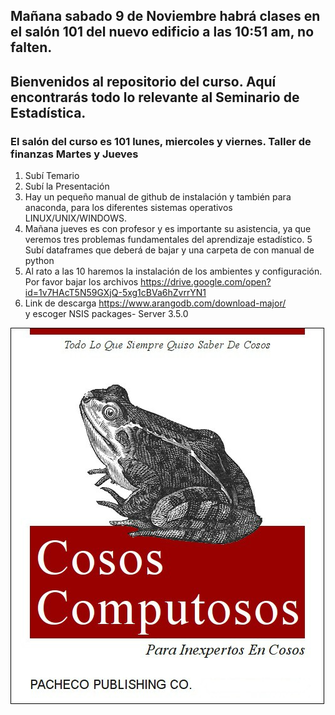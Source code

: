 ## Mañana sabado 9 de Noviembre habrá clases en el salón 101 del nuevo edificio a las 10:51 am, no falten.

## Bienvenidos al repositorio del curso. Aquí encontrarás todo lo relevante al Seminario de Estadística.

### El salón del curso es 101 lunes, miercoles y viernes. Taller de finanzas Martes y Jueves

1. Subí Temario
2. Subí la Presentación
3. Hay un pequeño manual de github de instalación y también para anaconda, para los diferentes sistemas operativos LINUX/UNIX/WINDOWS.
4. Mañana jueves es con profesor y es importante su asistencia, ya que veremos tres problemas fundamentales del aprendizaje estadístico.
5 Subí dataframes que deberá de bajar y una carpeta de con manual de python
5. Al rato a las 10 haremos la instalación de los ambientes y configuración. Por favor bajar los archivos 
https://drive.google.com/open?id=1v7HAcT5N59GXjQ-5xg1cBVa6hZvrrYN1
6. Link de descarga
https://www.arangodb.com/download-major/  
y escoger NSIS packages- Server 3.5.0



![](cosos-computosos.jpg)
